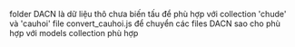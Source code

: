 folder DACN là dữ liệu thô chưa biến tấu để phù hợp với collection 'chude' và 'cauhoi'
file convert_cauhoi.js để chuyển các files DACN sao cho phù hợp với models collection phù hợp 



